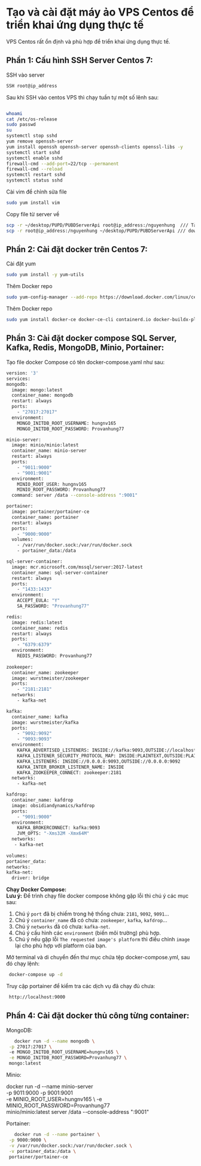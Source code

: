 # Tạo và cài đặt máy ảo VPS Centos để triển khai ứng dụng thực tế
VPS Centos rất ổn định và phù hợp để triển khai ứng dụng thực tế.

## Phần 1: Cấu hình SSH Server Centos 7: 

SSH vào server

 ```bash
SSH root@ip_address
 ```


Sau khi SSH vào centos VPS thì chạy tuần tự một số lênh sau:  
 ```bash

whoami
cat /etc/os-release
sudo passwd
su
systemctl stop sshd
yum remove openssh-server
yum install openssh openssh-server openssh-clients openssl-libs -y
systemctl start sshd
systemctl enable sshd
firewall-cmd --add-port=22/tcp --permanent
firewall-cmd --reload
systemctl restart sshd
systemctl status sshd
 ```

Cài vim để chỉnh sửa file

 ```bash
 sudo yum install vim
 ```

Copy file từ server về

 ```bash
 scp -r ~/desktop/PUPD/PUBDServerApi root@ip_address:/nguyenhung  /// Tải file lên host
 scp -r root@ip_address:/nguyenhung ~/desktop/PUPD/PUBDServerApi /// dowload file về
 ```

## Phần 2: Cài đặt docker trên Centos 7:

Cài đặt yum

 ```bash
sudo yum install -y yum-utils
 ```

Thêm Docker repo

 ```bash
sudo yum-config-manager --add-repo https://download.docker.com/linux/centos/docker-ce.repo
 ```

Thêm Docker repo

 ```bash
 sudo yum install docker-ce docker-ce-cli containerd.io docker-buildx-plugin docker-compose-plugin
 ```





## Phần 3: Cài đặt docker compose SQL Server, Kafka, Redis, MongoDB, Minio, Portainer:

Tạo file docker Compose có tên docker-compose.yaml như sau:
 ```bash
version: '3'
services:
 mongodb:
   image: mongo:latest
   container_name: mongodb
   restart: always
   ports:
     - "27017:27017"
   environment:
     MONGO_INITDB_ROOT_USERNAME: hungnv165
     MONGO_INITDB_ROOT_PASSWORD: Provanhung77

 minio-server:
   image: minio/minio:latest
   container_name: minio-server
   restart: always
   ports:
     - "9011:9000"
     - "9001:9001"
   environment:
     MINIO_ROOT_USER: hungnv165
     MINIO_ROOT_PASSWORD: Provanhung77
   command: server /data --console-address ":9001"

 portainer:
   image: portainer/portainer-ce
   container_name: portainer
   restart: always
   ports:
     - "9000:9000"
   volumes:
     - /var/run/docker.sock:/var/run/docker.sock
     - portainer_data:/data

 sql-server-container:
   image: mcr.microsoft.com/mssql/server:2017-latest
   container_name: sql-server-container
   restart: always
   ports:
     - "1433:1433"
   environment:
     ACCEPT_EULA: "Y"
     SA_PASSWORD: "Provanhung77"

 redis:
   image: redis:latest
   container_name: redis
   restart: always
   ports:
     - "6379:6379"
   environment:
     REDIS_PASSWORD: Provanhung77
     
 zookeeper:
   container_name: zookeeper
   image: wurstmeister/zookeeper
   ports:
     - "2181:2181"
   networks:
     - kafka-net

 kafka:
   container_name: kafka
   image: wurstmeister/kafka
   ports:
     - "9092:9092"
     - "9093:9093" 
   environment:
     KAFKA_ADVERTISED_LISTENERS: INSIDE://kafka:9093,OUTSIDE://localhost:9092 
     KAFKA_LISTENER_SECURITY_PROTOCOL_MAP: INSIDE:PLAINTEXT,OUTSIDE:PLAINTEXT
     KAFKA_LISTENERS: INSIDE://0.0.0.0:9093,OUTSIDE://0.0.0.0:9092
     KAFKA_INTER_BROKER_LISTENER_NAME: INSIDE
     KAFKA_ZOOKEEPER_CONNECT: zookeeper:2181
   networks:
     - kafka-net

 kafdrop:
   container_name: kafdrop
   image: obsidiandynamics/kafdrop
   ports:
     - "9091:9000"
   environment:
     KAFKA_BROKERCONNECT: kafka:9093
     JVM_OPTS: "-Xms32M -Xmx64M"
   networks:
    - kafka-net
    
volumes:
 portainer_data:
networks:
 kafka-net:
   driver: bridge

 ```

**Chạy Docker Compose:**  
  **Lưu ý:** Để trình chạy file docker compose không gặp lỗi thì chú ý các mục sau:  

1. Chú ý `port` đã bị chiếm trong hệ thống chưa: `2181`, `9092`, `9091`...  
2. Chú ý `container_name` đã có chưa: `zookeeper`, `kafka`, `kafdrop`...  
3. Chú ý `networks` đã có chưa: `kafka-net`.  
4. Chú ý cấu hình các `environment` (biến môi trường) phù hợp.  
5. Chú ý nếu gặp lỗi `The requested image's platform` thì điều chỉnh `image` lại cho phù hợp với platform của bạn.  

Mở terminal và di chuyển đến thư mục chứa tệp docker-compose.yml, sau đó chạy lệnh:  
 ```bash
  docker-compose up -d
 ```
 
  Truy cập portainer để kiểm tra các dịch vụ đã chạy đủ chưa:  
 
 ```bash
  http://localhost:9000
 ```


## Phần 4: Cài đặt docker thủ công từng container:

MongoDB:  

 ```bash
    docker run -d --name mongodb \
  -p 27017:27017 \ 
  -e MONGO_INITDB_ROOT_USERNAME=hungnv165 \
  -e MONGO_INITDB_ROOT_PASSWORD=Provanhung77 \
  mongo:latest
 ```

Minio:  

  docker run -d --name minio-server \
  -p 9011:9000 -p 9001:9001 \
  -e MINIO_ROOT_USER=hungnv165 \ 
  -e MINIO_ROOT_PASSWORD=Provanhung77 \
  minio/minio:latest server /data --console-address ":9001"

Portainer:  

 ```bash
    docker run -d --name portainer \
  -p 9000:9000 \
  -v /var/run/docker.sock:/var/run/docker.sock \
  -v portainer_data:/data \ 
  portainer/portainer-ce

 ```
